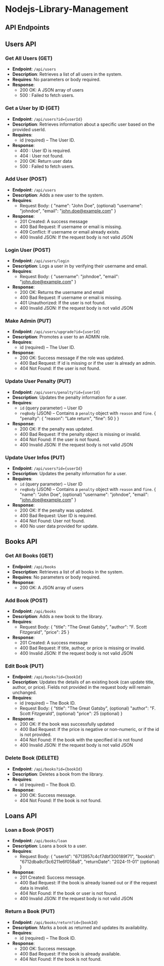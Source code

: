 # Nodejs-Library-Management


## API Endpoints

## Users API

### Get All Users (GET)
- **Endpoint**: `/api/users`
- **Description**: Retrieves a list of all users in the system.
- **Requires**: No parameters or body required.
- **Response**: 
    - 200 OK: A JSON array of users
    - 500 : Failed to fetch users.

### Get a User by ID (GET)
- **Endpoint**: `/api/users?id={userId}`
- **Description**: Retrieves information about a specific user based on the provided userId.
- **Requires**: 
    - id (required) – The User ID.
- **Response**: 
    - 400 : User ID is required.
    - 404 : User not found.
    - 200 OK: Return user data
    - 500 : Failed to fetch users.


### Add User (POST)
- **Endpoint**: `/api/users`
- **Description**: Adds a new user to the system.
- **Requires**: 
    - Request Body:
    {
        "name": "John Doe", (optional)
        "username": "johndoe",
        "email": "john.doe@example.com"
    }
- **Response**: 
    - 201 Created: A success message
    - 400 Bad Request: If username or email is missing.
    - 409 Conflict: If username or email already exists.
    - 400 Invalid JSON: If the request body is not valid JSON


### Login User (POST)
- **Endpoint**: `/api/users/login`
- **Description**: Logs a user in by verifying their username and email.
- **Requires**: 
    - Request Body:
    {
        "username": "johndoe",
        "email": "john.doe@example.com"
    }
- **Response**: 
    - 200 OK: Returns the username and email
    - 400 Bad Request: If username or email is missing.
    - 401 Unauthorized: If the user is not found.
    - 400 Invalid JSON: If the request body is not valid JSON


### Make Admin (PUT)
- **Endpoint**: `/api/users/upgrade?id={userId}`
- **Description**: Promotes a user to an ADMIN role.
- **Requires**: 
    - id (required) – The User ID.
- **Response**: 
    - 200 OK: Success message if the role was updated.
    - 400 Bad Request: If id is missing or if the user is already an admin.
    - 404 Not Found: If the user is not found.


### Update User Penalty (PUT)
- **Endpoint**: `/api/users/penalty?id={userId}`
- **Description**: Updates the penalty information for a user.
- **Requires**:
  - `id` (query parameter) – User ID
  - `reqBody` (JSON) – Contains a `penalty` object with `reason` and `fine`.
    {
        "penalty": {
            "reason": "Late return",
            "fine": 50
        }
    }
- **Response**: 
    - 200 OK: If the penalty was updated.
    - 400 Bad Request: If the penalty object is missing or invalid.
    - 404 Not Found: If the user is not found.
    - 400 Invalid JSON: If the request body is not valid JSON



### Update User Infos (PUT)
- **Endpoint**: `/api/users?id={userId}`
- **Description**: Updates the penalty information for a user.
- **Requires**:
  - `id` (query parameter) – User ID
  - `reqBody` (JSON) – Contains a `penalty` object with `reason` and `fine`.
    {
        "name": "John Doe", (optional)
        "username": "johndoe",
        "email": "john.doe@example.com"
    }
- **Response**: 
    - 200 OK: If the penalty was updated.
    - 400 Bad Request: User ID is required.
    - 404 Not Found: User not found.
    - 400 No user data provided for update.


## Books API

### Get All Books (GET)
- **Endpoint**: `/api/books`
- **Description**: Retrieves a list of all books in the system.
- **Requires**: No parameters or body required.
- **Response**: 
    - 200 OK: A JSON array of users


### Add Book (POST)
- **Endpoint**: `/api/books`
- **Description**: Adds a new book to the library.
- **Requires**: 
    - Request Body:
    {
        "title": "The Great Gatsby",
        "author": "F. Scott Fitzgerald",
        "price": 25
    }
- **Response**: 
    - 201 Created: A success message
    - 400 Bad Request: If title, author, or price is missing or invalid.
    - 400 Invalid JSON: If the request body is not valid JSON


### Edit Book (PUT)
- **Endpoint**: `/api/books?id={bookId}`
- **Description**: Updates the details of an existing book (can update title, author, or price). Fields not provided in the request body will remain unchanged.
- **Requires**: 
    - id (required) – The Book ID.
    - Request Body:
    {
        "title": "The Great Gatsby", (optional)
        "author": "F. Scott Fitzgerald", (optional)
        "price": 25 (optional)
    }
- **Response**: 
    - 200 OK: If the book was successfully updated
    - 400 Bad Request: If the price is negative or non-numeric, or if the id is not provided.
    - 404 Not Found: If the book with the specified id is not found
    - 400 Invalid JSON: If the request body is not valid JSON


### Delete Book (DELETE)
- **Endpoint**: `/api/books?id={bookId}`
- **Description**:  Deletes a book from the library.
- **Requires**: 
    - id (required) – The Book ID.
- **Response**: 
    - 200 OK: Success message.
    - 404 Not Found: If the book is not found.


## Loans API

### Loan a Book (POST)
- **Endpoint**: `/api/books/loan`
- **Description**: Loans a book to a user.
- **Requires**: 
    - Request Body:
    {
        "userId": "6713957c4cf7dbf300189f71",
        "bookId": "6712dba8cf3c6211e6f058a8",
        "returnDate": "2024-11-01" (optional)
    }
- **Response**: 
    - 201 Created: Success message.
    - 400 Bad Request: If the book is already loaned out or if the request data is invalid.
    - 404 Not Found: If the book or user is not found.
    - 400 Invalid JSON: If the request body is not valid JSON


### Return a Book (PUT)
- **Endpoint**: `/api/books/return?id={bookId}`
- **Description**: Marks a book as returned and updates its availability.
- **Requires**:
    - id (required) – The Book ID.
- **Response**: 
    - 200 OK: Success message.
    - 400 Bad Request: If the book is already available.
    - 404 Not Found: If the book is not found.
